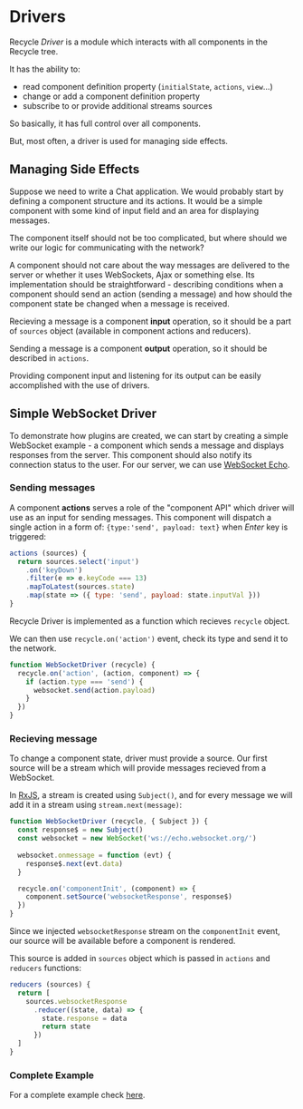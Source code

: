 # Drivers

Recycle *Driver* is a module which interacts with all components in the Recycle tree.

It has the ability to: 
 - read component definition property (`initialState`, `actions`, `view`...)
 - change or add a component definition property
 - subscribe to or provide additional streams sources

So basically, it has full control over all components.

But, most often, a driver is used for managing side effects.

## Managing Side Effects
Suppose we need to write a Chat application. 
We would probably start by defining a component structure and its actions.
It would be a simple component with some kind of input field and an area for displaying messages.

The component itself should not be too complicated, 
but where should we write our logic for communicating with the network?

A component should not care about the way messages are delivered to the server or whether it uses WebSockets, Ajax or something else. 
Its implementation should be straightforward - describing conditions when a component should send an action (sending a message) and how should the component state be changed when a message is received.

Recieving a message is a component **input** operation, so it should be a part of `sources` object (available in component actions and reducers). 

Sending a message is a component **output** operation, so it should be described in `actions`.

Providing component input and listening for its output can be easily accomplished with the use of drivers.

## Simple WebSocket Driver
To demonstrate how plugins are created, we can start by creating a simple WebSocket example - a component which sends a message and displays responses from the server. This component should also notify its connection status to the user. For our server, we can use [WebSocket Echo](http://www.websocket.org/echo.html).

### Sending messages
A component **actions** serves a role of the "component API" which driver will use as an input for sending messages.
This component will dispatch a single action in a form of: `{type:'send', payload: text}`
when *Enter* key is triggered:

```javascript
actions (sources) {
  return sources.select('input')
    .on('keyDown')
    .filter(e => e.keyCode === 13)
    .mapToLatest(sources.state)
    .map(state => ({ type: 'send', payload: state.inputVal }))
}
```

Recycle Driver is implemented as a function which recieves `recycle` object.

We can then use `recycle.on('action')` event,
check its type and send it to the network.

```javascript
function WebSocketDriver (recycle) {
  recycle.on('action', (action, component) => {
    if (action.type === 'send') {
      websocket.send(action.payload)
    }
  })
}
```

### Recieving message
To change a component state, driver must provide a source.
Our first source will be a stream which will provide messages recieved from a WebSocket.

In [RxJS](https://github.com/ReactiveX/rxjs), a stream is created using `Subject()`,
and for every message we will add it in a stream using `stream.next(message)`:

```javascript
function WebSocketDriver (recycle, { Subject }) {
  const response$ = new Subject()
  const websocket = new WebSocket('ws://echo.websocket.org/')
  
  websocket.onmessage = function (evt) {
    response$.next(evt.data)
  }

  recycle.on('componentInit', (component) => {
    component.setSource('websocketResponse', response$)
  })
}
```

Since we injected `websocketResponse` stream on the `componentInit` event, 
our source will be available before a component is rendered.

This source is added in `sources` object which is passed in `actions` and `reducers` functions:

```javascript
reducers (sources) {
  return [
    sources.websocketResponse
      .reducer((state, data) => {
        state.response = data
        return state
      })
  ]
}
```

### Complete Example

For a complete example check [here](https://github.com/recyclejs/recycle/tree/master/examples/Websocket).